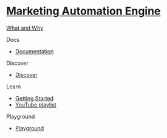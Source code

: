 # [Marketing Automation Engine]()

[What and Why]()

Docs

- [Documentation](https://doc.sitecore.com/en/developers/101/sitecore-experience-platform/marketing-automation.html)

Discover

- [Discover]()

Learn

- [Getting Started]()
- [YouTube playlist](https://www.youtube.com/watch?v=-44xRa0ju2k&list=PL1jJVFm_lGnyicywCcwcWa8RtsoiJEbC9)

Playground

- [Playground]()
